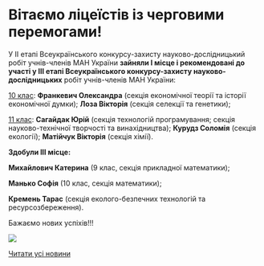 # Вітаємо ліцеїстів із черговими перемогами!

У ІІ етапі Всеукраїнського конкурсу-захисту науково-дослідницький робіт учнів-членів МАН України **зайняли І місце і рекомендовані до участі у ІІІ етапі Всеукраїнського конкурсу-захисту науково-дослідницьких** робіт учнів-членів МАН України:

<u>10 клас</u>: **Франкевич Олександра** (секція економічної теорії та історії економічної думки); **Лоза Вікторія** (секція селекції та генетики);

<u>11 клас</u>: **Сагайдак Юрій** (секція технологій програмування; секція науково-технічної творчості та винахідництва); **Курудз Соломія** (секція екології); **Матійчук Вікторія** (секція хімії).

**Здобули ІІІ місце:**

**Михайлович Катерина** (9 клас, секція прикладної математики);

**Манько Софія** (10 клас, секція математики);

**Кремень Тарас** (секція еколого-безпечних технологій та ресурсозбереження).

Бажаємо нових успіхів!!!

![](/images/blog/вітаємо-ліцеїстів-із-черговими-перемогами/дипломи.jpg)

[Читати усі новини](/news)
